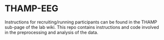 # THAMP-EEG
Instructions for recruiting/running participants can be found in the THAMP sub-page of the lab wiki. This repo contains instructions and code involved in the preprocessing and analysis of the data.
